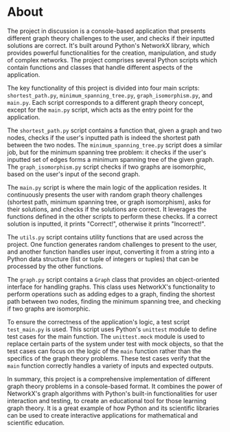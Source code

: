 # About
The project in discussion is a console-based application that presents different graph theory challenges to the user, and checks if their inputted solutions are correct. It's built around Python's NetworkX library, which provides powerful functionalities for the creation, manipulation, and study of complex networks. The project comprises several Python scripts which contain functions and classes that handle different aspects of the application.

The key functionality of this project is divided into four main scripts: `shortest_path.py`, `minimum_spanning_tree.py`, `graph_isomorphism.py`, and `main.py`. Each script corresponds to a different graph theory concept, except for the `main.py` script, which acts as the entry point for the application.

The `shortest_path.py` script contains a function that, given a graph and two nodes, checks if the user's inputted path is indeed the shortest path between the two nodes. The `minimum_spanning_tree.py` script does a similar job, but for the minimum spanning tree problem: it checks if the user's inputted set of edges forms a minimum spanning tree of the given graph. The `graph_isomorphism.py` script checks if two graphs are isomorphic, based on the user's input of the second graph.

The `main.py` script is where the main logic of the application resides. It continuously presents the user with random graph theory challenges (shortest path, minimum spanning tree, or graph isomorphism), asks for their solutions, and checks if the solutions are correct. It leverages the functions defined in the other scripts to perform these checks. If a correct solution is inputted, it prints "Correct!", otherwise it prints "Incorrect!".

The `utils.py` script contains utility functions that are used across the project. One function generates random challenges to present to the user, and another function handles user input, converting it from a string into a Python data structure (list or tuple of integers or tuples) that can be processed by the other functions.

The `graph.py` script contains a `Graph` class that provides an object-oriented interface for handling graphs. This class uses NetworkX's functionality to perform operations such as adding edges to a graph, finding the shortest path between two nodes, finding the minimum spanning tree, and checking if two graphs are isomorphic.

To ensure the correctness of the application's logic, a test script `test_main.py` is used. This script uses Python's `unittest` module to define test cases for the main function. The `unittest.mock` module is used to replace certain parts of the system under test with mock objects, so that the test cases can focus on the logic of the `main` function rather than the specifics of the graph theory problems. These test cases verify that the `main` function correctly handles a variety of inputs and expected outputs.

In summary, this project is a comprehensive implementation of different graph theory problems in a console-based format. It combines the power of NetworkX's graph algorithms with Python's built-in functionalities for user interaction and testing, to create an educational tool for those learning graph theory. It is a great example of how Python and its scientific libraries can be used to create interactive applications for mathematical and scientific education.

